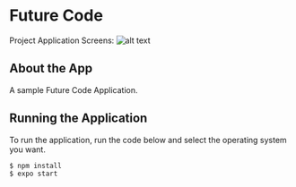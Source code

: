 # Future Code

Project Application Screens:
![alt text](https://lh3.googleusercontent.com/d/18qOwMEvW81EoAf4RFU2S7VdToLAfimOM "Future Code")

## About the App

A sample Future Code Application.

## Running the Application

To run the application, run the code below and select the operating system you want.

```sh
$ npm install
$ expo start
```
